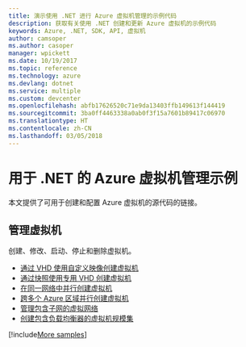 ```yaml
---
title: 演示使用 .NET 进行 Azure 虚拟机管理的示例代码
description: 获取有关使用 .NET 创建和更新 Azure 虚拟机的示例代码
keywords: Azure, .NET, SDK, API, 虚拟机
author: camsoper
ms.author: casoper
manager: wpickett
ms.date: 10/19/2017
ms.topic: reference
ms.technology: azure
ms.devlang: dotnet
ms.service: multiple
ms.custom: devcenter
ms.openlocfilehash: abfb17626520c71e9da13403ffb149613f144419
ms.sourcegitcommit: 3ba0ff4463338a0ab0f3f15a7601b89417c06970
ms.translationtype: HT
ms.contentlocale: zh-CN
ms.lasthandoff: 03/05/2018
---
```

# <a name="azure-virtual-machine-management-samples-for-net"></a>用于 .NET 的 Azure 虚拟机管理示例

本文提供了可用于创建和配置 Azure 虚拟机的源代码的链接。

## <a name="manage-virtual-machines"></a>管理虚拟机

创建、修改、启动、停止和删除虚拟机。

* [通过 VHD 使用自定义映像创建虚拟机](https://github.com/Azure-Samples/managed-disk-dotnet-create-virtual-machine-using-custom-image-from-VHD)
* [通过快照使用专用 VHD 创建虚拟机](https://github.com/Azure-Samples/managed-disk-dotnet-create-virtual-machine-using-specialized-disk-from-snapshot)
* [在同一网络中并行创建虚拟机](https://github.com/Azure-Samples/compute-dotnet-manage-virtual-machines-with-network-in-parallel)
* [跨多个 Azure 区域并行创建虚拟机](https://github.com/Azure-Samples/compute-dotnet-create-virtual-machines-across-regions-in-parallel)
* [管理包含子网的虚拟网络](https://github.com/Azure-Samples/network-dotnet-manage-virtual-network)
* [创建包含负载均衡器的虚拟机规模集](https://github.com/Azure-Samples/compute-dotnet-manage-virtual-machine-scale-sets)

[!include[More samples](includes/more-samples.md)]
